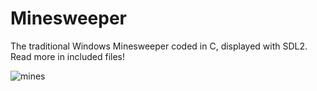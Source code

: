 # Minesweeper
The traditional Windows Minesweeper coded in C, displayed with SDL2.
Read more in included files!

![mines](https://github.com/KRobertK13/Programming1/assets/102753849/36f3e475-54d3-4655-b460-79241b68a744)
